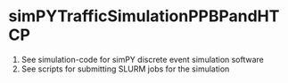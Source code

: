 # simPYTrafficSimulationPPBPandHTCP

1. See simulation-code for simPY discrete event simulation software
2. See scripts for submitting SLURM jobs for the simulation
